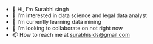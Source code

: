 - 👋 Hi, I’m Surabhi singh
- 👀 I’m interested in data science and legal data analyst
- 🌱 I’m currently learning data mining
- 💞️ I’m looking to collaborate on not right now
- 📫 How to reach me at surabhisids@gmail.com

<!---
surabhisids/surabhisids is a ✨ special ✨ repository because its `README.md` (this file) appears on your GitHub profile.
You can click the Preview link to take a look at your changes.
--->
